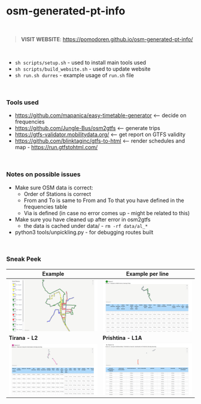 # osm-generated-pt-info

<br>

> **VISIT WEBSITE**: https://pomodoren.github.io/osm-generated-pt-info/

<br>

- `sh scripts/setup.sh` - used to install main tools used
- `sh scripts/build_website.sh` - used to update website
- `sh run.sh durres` - example usage of `run.sh` file

<br>

### Tools used

- https://github.com/mapanica/easy-timetable-generator  <-- decide on frequencies
- https://github.com/Jungle-Bus/osm2gtfs   <-- generate trips
- https://gtfs-validator.mobilitydata.org/ <-- get report on GTFS validity
- https://github.com/blinktaginc/gtfs-to-html <-- render schedules and map - https://run.gtfstohtml.com/

<br>

### Notes on possible issues

- Make sure OSM data is correct:
    - Order of Stations is correct 
    - From and To is same to From and To that you have defined in the frequencies table
    - Via is defined (in case no error comes up - might be related to this) 
- Make sure you have cleaned up after error in osm2gtfs
    - the data is cached under data/ - `rm -rf data/al_*`
-  python3 tools/unpickling.py - for debugging routes built


<br>

### Sneak Peek



| Example| Example per line |
| --|--|
| ![](docs/example.png) | ![](docs/example-line.png) |
| **Tirana - L2** | **Prishtina - L1A** |
| ![](docs/tirana.png) | ![](docs/prishtina.png) |


